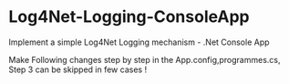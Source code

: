 # Log4Net-Logging-ConsoleApp
Implement a simple Log4Net Logging mechanism - .Net Console App


Make Following changes step by step in the App.config,programmes.cs, Step 3 can be skipped in few cases !
